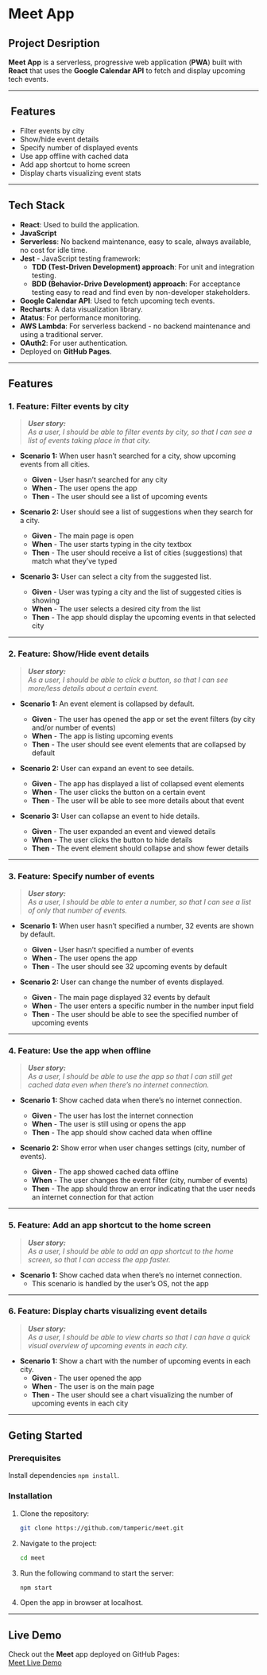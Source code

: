 # **Meet App**

## Project Desription

**Meet App** is a serverless, progressive web application (**PWA**) built with **React** that uses the **Google Calendar API** to fetch and display upcoming tech events. 

---

##  Features

- Filter events by city
- Show/hide event details
- Specify number of displayed events
- Use app offline with cached data
- Add app shortcut to home screen
- Display charts visualizing event stats

---

## Tech Stack

- **React**: Used to build the application.
- **JavaScript**
- **Serverless**: No backend maintenance, easy to scale, always available, no cost for idle time.  
- **Jest** - JavaScript testing framework: <br/>
  - **TDD (Test-Driven Development) approach**: For unit and integration testing.  <br/>
  - **BDD (Behavior-Drive Development) approach**: For acceptance testing easy to read and find even by non-developer stakeholders.
- **Google Calendar API**: Used to fetch upcoming tech events.  
- **Recharts**: A data visualization library.
- **Atatus**: For performance monitoring.
- **AWS Lambda**: For serverless backend - no backend maintenance and using a traditional server.
- **OAuth2**: For user authentication.
- Deployed on **GitHub Pages**.

---

## Features

### 1. Feature: Filter events by city

> **_User story:_**  
> *As a user, I should be able to filter events by city, so that I can see a list of events taking place in that city.*

- **Scenario 1:** When user hasn’t searched for a city, show upcoming events from all cities.
  - **Given** - User hasn’t searched for any city  
  - **When** - The user opens the app  
  - **Then** - The user should see a list of upcoming events

- **Scenario 2:** User should see a list of suggestions when they search for a city.
  - **Given** - The main page is open  
  - **When** - The user starts typing in the city textbox  
  - **Then** - The user should receive a list of cities (suggestions) that match what they’ve typed

- **Scenario 3:** User can select a city from the suggested list.
  - **Given** - User was typing a city and the list of suggested cities is showing  
  - **When** - The user selects a desired city from the list  
  - **Then** - The app should display the upcoming events in that selected city  

---

### 2. Feature: Show/Hide event details

> **_User story:_**  
> *As a user, I should be able to click a button, so that I can see more/less details about a certain event.*

- **Scenario 1:** An event element is collapsed by default.
  - **Given** - The user has opened the app or set the event filters (by city and/or number of events)  
  - **When** - The app is listing upcoming events  
  - **Then** - The user should see event elements that are collapsed by default  

- **Scenario 2:** User can expand an event to see details.
  - **Given** - The app has displayed a list of collapsed event elements  
  - **When** - The user clicks the button on a certain event  
  - **Then** - The user will be able to see more details about that event  

- **Scenario 3:** User can collapse an event to hide details.
  - **Given** - The user expanded an event and viewed details  
  - **When** - The user clicks the button to hide details  
  - **Then** - The event element should collapse and show fewer details  

---

### 3. Feature: Specify number of events

> **_User story:_**  
> *As a user, I should be able to enter a number, so that I can see a list of only that number of events.*

- **Scenario 1:** When user hasn’t specified a number, 32 events are shown by default.
  - **Given** - User hasn’t specified a number of events  
  - **When** - The user opens the app  
  - **Then** - The user should see 32 upcoming events by default  

- **Scenario 2:** User can change the number of events displayed.
  - **Given** - The main page displayed 32 events by default  
  - **When** - The user enters a specific number in the number input field  
  - **Then** - The user should be able to see the specified number of upcoming events  

---

### 4. Feature: Use the app when offline

> **_User story:_**  
> *As a user, I should be able to use the app so that I can still get cached data even when there’s no internet connection.*

- **Scenario 1:** Show cached data when there’s no internet connection.
  - **Given** - The user has lost the internet connection  
  - **When** - The user is still using or opens the app  
  - **Then** - The app should show cached data when offline  

- **Scenario 2:** Show error when user changes settings (city, number of events).
  - **Given** - The app showed cached data offline  
  - **When** - The user changes the event filter (city, number of events)  
  - **Then** - The app should throw an error indicating that the user needs an internet connection for that action  

---

### 5. Feature: Add an app shortcut to the home screen

> **_User story:_**  
> *As a user, I should be able to add an app shortcut to the home screen, so that I can access the app faster.*

- **Scenario 1:** Show cached data when there’s no internet connection.
  - This scenario is handled by the user’s OS, not the app  

---

### 6. Feature: Display charts visualizing event details

> **_User story:_**  
> *As a user, I should be able to view charts so that I can have a quick visual overview of upcoming events in each city.*

- **Scenario 1:** Show a chart with the number of upcoming events in each city.
  - **Given** - The user opened the app  
  - **When** - The user is on the main page  
  - **Then** - The user should see a chart visualizing the number of upcoming events in each city  

---

## Geting Started

### Prerequisites

Install dependencies `npm install`.

### Installation

1. Clone the repository:
    ```bash
    git clone https://github.com/tamperic/meet.git
   
2. Navigate to the project:
    ```bash
    cd meet

3. Run the following command to start the server:
    ```bash
    npm start

4. Open the app in browser at localhost.


---

## Live Demo

Check out the **Meet** app deployed on GitHub Pages: <br/>
[Meet Live Demo](https://tamperic.github.io/meet/)